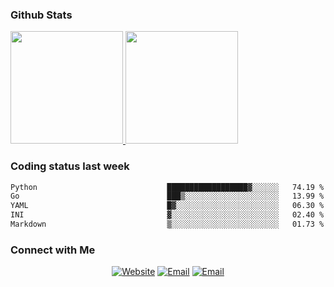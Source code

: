 
### Github Stats

<a href="https://github.com/lileixuan">
  <img height="180em" src="https://github-readme-stats.vercel.app/api?username=lileixuan&theme=buefy&show_icons=true" />
  <img height="180em" src="https://github-readme-stats.vercel.app/api/top-langs/?username=lileixuan&theme=buefy&layout=compact" />
</a>

### Coding status last week 

<!--START_SECTION:waka-->

```txt
Python                             ██████████████████▓░░░░░░   74.19 %
Go                                 ███▒░░░░░░░░░░░░░░░░░░░░░   13.99 %
YAML                               █▓░░░░░░░░░░░░░░░░░░░░░░░   06.30 %
INI                                ▓░░░░░░░░░░░░░░░░░░░░░░░░   02.40 %
Markdown                           ▒░░░░░░░░░░░░░░░░░░░░░░░░   01.73 %
```

<!--END_SECTION:waka-->

### Connect with Me 

<p align="center">
<a href="https://www.koomu.cn/"><img alt="Website" src="https://img.shields.io/badge/Website-www.koomu.cn-blue?style=flat-square&logo=google-chrome"></a>
<a href="mailto:lileixuan@gmail.com"><img alt="Email" src="https://img.shields.io/badge/Email-lileixuan@gmail.com-blue?style=flat-square&logo=gmail"></a>
<a href="https://www.koomu.cn/rss/"><img alt="Email" src="https://img.shields.io/badge/RSS-www.koomu.cn%2Frss%2F-blue?style=flat-square&logo=rss"></a>


</p>
